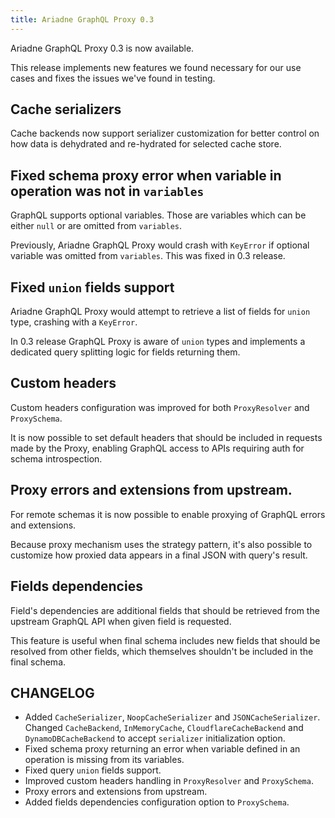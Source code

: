 ```yaml
---
title: Ariadne GraphQL Proxy 0.3
---
```


Ariadne GraphQL Proxy 0.3 is now available.

This release implements new features we found necessary for our use cases and fixes the issues we've found in testing.

<!--truncate-->

## Cache serializers

Cache backends now support serializer customization for better control on how data is dehydrated and re-hydrated for selected cache store.


## Fixed schema proxy error when variable in operation was not in `variables`

GraphQL supports optional variables. Those are variables which can be either `null` or are omitted from `variables`.

Previously, Ariadne GraphQL Proxy would crash with `KeyError` if optional variable was omitted from `variables`. This was fixed in 0.3 release.


## Fixed `union` fields support

Ariadne GraphQL Proxy would attempt to retrieve a list of fields for `union` type, crashing with a `KeyError`.

In 0.3 release GraphQL Proxy is aware of `union` types and implements a dedicated query splitting logic for fields returning them.


## Custom headers

Custom headers configuration was improved for both `ProxyResolver` and `ProxySchema`.

It is now possible to set default headers that should be included in requests made by the Proxy, enabling GraphQL access to APIs requiring auth for schema introspection.


## Proxy errors and extensions from upstream.

For remote schemas it is now possible to enable proxying of GraphQL errors and extensions.

Because proxy mechanism uses the strategy pattern, it's also possible to customize how proxied data appears in a final JSON with query's result.


## Fields dependencies

Field's dependencies are additional fields that should be retrieved from the upstream GraphQL API when given field is requested.

This feature is useful when final schema includes new fields that should be resolved from other fields, which themselves shouldn't be included in the final schema.


## CHANGELOG

- Added `CacheSerializer`, `NoopCacheSerializer` and `JSONCacheSerializer`. Changed `CacheBackend`, `InMemoryCache`, `CloudflareCacheBackend` and `DynamoDBCacheBackend` to accept `serializer` initialization option.
- Fixed schema proxy returning an error when variable defined in an operation is missing from its variables.
- Fixed query `union` fields support.
- Improved custom headers handling in `ProxyResolver` and `ProxySchema`.
- Proxy errors and extensions from upstream.
- Added fields dependencies configuration option to `ProxySchema`.